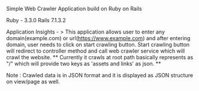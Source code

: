 Simple Web Crawler Application build on Ruby on Rails

Ruby - 3.3.0 
Rails 7.1.3.2

Application Insights - >
This application allows user to enter any domain(example.com) or url(https://www.example.com) and after entering domain, user needs to click on start crawling button. Start crawling button will redirect to controller method and call web crawler service which will crawl the website.
** Currently it crawls at root path basically represents as "/" which will provide two keys as 'assets and links' as json. **

Note : Crawled data is in JSON format and it is displayed as JSON structure on view/page as well.




